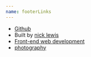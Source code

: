 ```yaml
---
name: footerLinks
---
```


- [Github](https://github.com/greglobinski/gatsby-starter-kit)
- Built by [nick lewis](https://www.nicklewis.net)
- [Front-end web development](https://dev.greglobinski.com)
- [photography](https://dev.greglobinski.com)
